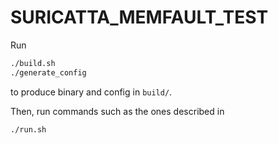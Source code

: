 # SURICATTA_MEMFAULT_TEST

Run

```bash
./build.sh
./generate_config
```

to produce binary and config in `build/`.

Then, run commands such as the ones described in

```bash
./run.sh
```
